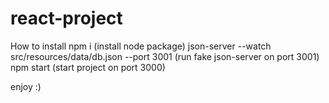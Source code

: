# react-project
How to install
npm i (install node package)
json-server --watch src/resources/data/db.json --port 3001 (run fake json-server on port 3001)
npm start (start project on port 3000)

enjoy :)
